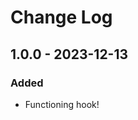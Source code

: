 # Change Log

<!-- ## 0.0.0 - yyyy-mm-dd -->
<!---->
<!-- ### Changed -->
<!---->
<!-- ### Added -->
<!---->
<!-- ### Fixed -->

## 1.0.0 - 2023-12-13

### Added

- Functioning hook!
